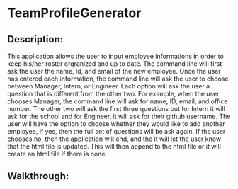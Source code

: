 # TeamProfileGenerator

## Description:
This application allows the user to input employee informations in order to keep his/her roster orgranized and up to date. The command line will first ask the user the name, Id, and email of the new employee. Once the user has entered each information, the command line will ask the user to choose between Manager, Intern, or Engineer. Each option will ask the user a question that is different from the other two. For example, when the user chooses Manager, the command line will ask for name, ID, email, and office number. The other two will ask the first three questions but for Intern it will ask for the school and for Engineer, it will ask for their github username. The user will have the option to choose whether they would like to add another employee, if yes, then the full set of questions will be ask again. If the user chooses no, then the application will end, and the it will let the user know that the html file is updated. This will then append to the html file or it will create an html file if there is none. 

## Walkthrough:
